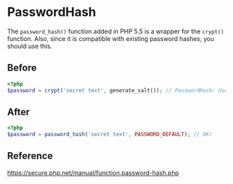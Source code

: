 # PasswordHash

The `password_hash()` function added in PHP 5.5 is a wrapper for the `crypt()` function.
Also, since it is compatible with existing password hashes, you should use this.

## Before

```php
<?php
$password = crypt('secret text', generate_salt()); // PasswordHash: Use of `password_hash()` is encouraged.
```

## After

```php
<?php
$password = password_hash('secret text', PASSWORD_DEFAULT); // OK!
```

## Reference

https://secure.php.net/manual/function.password-hash.php
